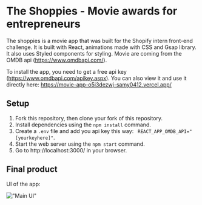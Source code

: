 # The Shoppies - Movie awards for entrepreneurs

The shoppies is a movie app that was built for the Shopify intern front-end challenge. It is built with React, animations made with CSS and Gsap library. It also uses Styled components for styling.
Movie are coming from the OMDB api (https://www.omdbapi.com/).

To install the app, you need to get a free api key (https://www.omdbapi.com/apikey.aspx).
You can also view it and use it directly here: https://movie-app-o5i3dezwj-samy0412.vercel.app/

## Setup

1. Fork this repository, then clone your fork of this repository.
2. Install dependencies using the `npm install` command.
3. Create a `.env` file and add you api key this way: ` REACT_APP_OMDB_API="[yourkeyhere]"`.
4. Start the web server using the `npm start` command.
5. Go to http://localhost:3000/ in your browser.

## Final product

UI of the app:

!["Main UI"]()
